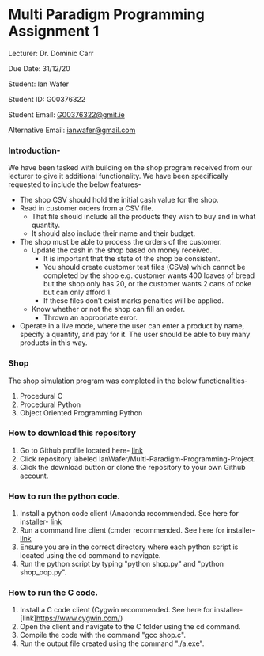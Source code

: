 # Multi Paradigm Programming Assignment 1

Lecturer: Dr. Dominic Carr

Due Date: 31/12/20

Student: Ian Wafer

Student ID: G00376322

Student Email: G00376322@gmit.ie

Alternative Email: ianwafer@gmail.com

### Introduction-
We have been tasked with building on the shop  program received from our lecturer to give it additional functionality. We have been specifically requested to include the below features-
- The shop CSV should hold the initial cash value for the shop.
- Read in customer orders from a CSV file.
    - That file should include all the products they wish to buy and in what quantity.
    - It should also include their name and their budget.
- The shop must be able to process the orders of the customer.
    - Update the cash in the shop based on money received.
        - It is important that the state of the shop be consistent.
        - You should create customer test files (CSVs) which cannot be completed by the shop e.g. customer wants 400
          loaves of bread but the shop only has 20, or the customer wants 2 cans of coke but can only afford 1.
        - If these files don’t exist marks penalties will be applied.
    - Know whether or not the shop can fill an order.
        - Thrown an appropriate error.
- Operate in a live mode, where the user can enter a product by name, specify a quantity, and pay for it. The user should
  be able to buy many products in this way.

### Shop
The shop simulation program was completed in the below functionalities-
1. Procedural C
2. Procedural Python
3. Object Oriented Programming Python

### How to download this repository
1. Go to Github profile located here- [link](https://github.com/IanWafer)
2. Click repository labeled IanWafer/Multi-Paradigm-Programming-Project.
3. Click the download button or clone the repository to your own Github account.

### How to run the python code.
1. Install a python code client (Anaconda recommended. See here for installer- [link](https://www.anaconda.com/distribution/)
2. Run a command line client (cmder recommended. See here for installer- [link](https://github.com/cmderdev/cmder/releases/download/v1.3.11/cmder.zip)
3. Ensure you are in the correct directory where each python script is located using the cd command to navigate.
4. Run the python script by typing "python shop.py" and "python shop_oop.py".

### How to run the C code.
1. Install a C code client (Cygwin recommended. See here for installer- [link]https://www.cygwin.com/)
2. Open the client and navigate to the C folder using the cd command. 
3. Compile the code with the command "gcc shop.c".
4. Run the output file created using the command "./a.exe".
